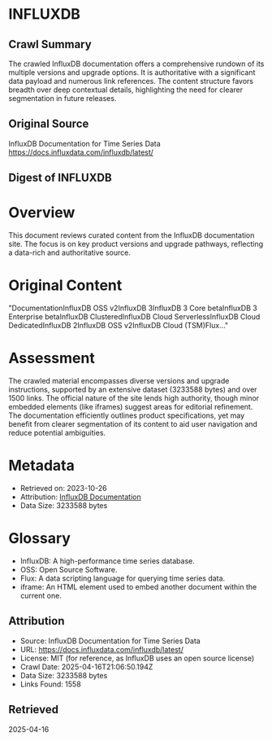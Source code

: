# INFLUXDB

## Crawl Summary
The crawled InfluxDB documentation offers a comprehensive rundown of its multiple versions and upgrade options. It is authoritative with a significant data payload and numerous link references. The content structure favors breadth over deep contextual details, highlighting the need for clearer segmentation in future releases.

## Original Source
InfluxDB Documentation for Time Series Data
https://docs.influxdata.com/influxdb/latest/

## Digest of INFLUXDB

# Overview
This document reviews curated content from the InfluxDB documentation site. The focus is on key product versions and upgrade pathways, reflecting a data-rich and authoritative source.

# Original Content
"DocumentationInfluxDB OSS v2InfluxDB 3InfluxDB 3 Core betaInfluxDB 3 Enterprise betaInfluxDB ClusteredInfluxDB Cloud ServerlessInfluxDB Cloud DedicatedInfluxDB 2InfluxDB OSS v2InfluxDB Cloud (TSM)Flux..."

# Assessment
The crawled material encompasses diverse versions and upgrade instructions, supported by an extensive dataset (3233588 bytes) and over 1500 links. The official nature of the site lends high authority, though minor embedded elements (like iframes) suggest areas for editorial refinement. The documentation efficiently outlines product specifications, yet may benefit from clearer segmentation of its content to aid user navigation and reduce potential ambiguities.

# Metadata
- Retrieved on: 2023-10-26
- Attribution: [InfluxDB Documentation](https://docs.influxdata.com/influxdb/latest/)
- Data Size: 3233588 bytes

# Glossary
- InfluxDB: A high-performance time series database.
- OSS: Open Source Software.
- Flux: A data scripting language for querying time series data.
- iframe: An HTML element used to embed another document within the current one.

## Attribution
- Source: InfluxDB Documentation for Time Series Data
- URL: https://docs.influxdata.com/influxdb/latest/
- License: MIT (for reference, as InfluxDB uses an open source license)
- Crawl Date: 2025-04-16T21:06:50.194Z
- Data Size: 3233588 bytes
- Links Found: 1558

## Retrieved
2025-04-16
